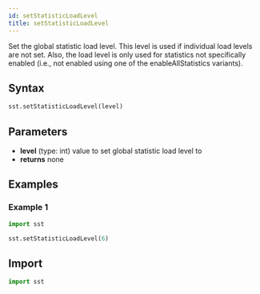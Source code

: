 ```yaml
---
id: setStatisticLoadLevel
title: setStatisticLoadLevel
---
```


<!---
SAND2022-6843 O
Source: sst-documentation/manuals/python
--->

Set the global statistic load level. This level is used if individual load levels are not set. Also, the load level is only used for statistics not specifically enabled (i.e., not enabled using one of the enableAllStatistics variants). 

## Syntax
```python
sst.setStatisticLoadLevel(level)
```

## Parameters
* **level** (type: int) value to set global statistic load level to 
* **returns** none

## Examples

### Example 1
```python
import sst

sst.setStatisticLoadLevel(6)
```

## Import
```python
import sst
```